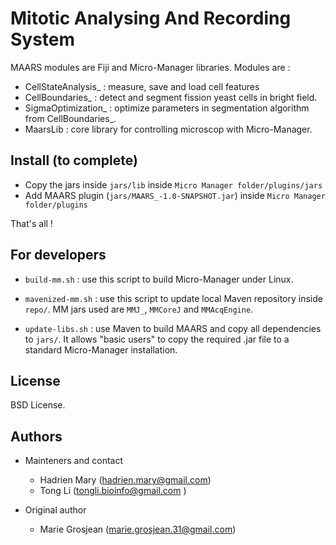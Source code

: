 # Mitotic Analysing And Recording System

MAARS modules are Fiji and Micro-Manager libraries. Modules are :

- CellStateAnalysis_ : measure, save and load cell features
- CellBoundaries_ : detect and segment fission yeast cells in bright field.
- SigmaOptimization_ : optimize parameters in segmentation algorithm from CellBoundaries_.
- MaarsLib : core library for controlling microscop with Micro-Manager.

## Install (to complete)

- Copy the jars inside `jars/lib` inside `Micro Manager folder/plugins/jars`
- Add MAARS plugin (`jars/MAARS_-1.0-SNAPSHOT.jar`) inside `Micro Manager folder/plugins`

That's all !

## For developers

- `build-mm.sh` : use this script to build Micro-Manager under Linux.

- `mavenized-mm.sh` : use this script to update local Maven repository inside `repo/`. MM jars used are `MMJ_`, `MMCoreJ` and `MMAcqEngine`.

- `update-libs.sh` : use Maven to build MAARS and copy all dependencies to `jars/`. It allows "basic users" to copy the required .jar file to a standard Micro-Manager installation.

## License

BSD License.

## Authors

- Mainteners and contact
    - Hadrien Mary (hadrien.mary@gmail.com)
    - Tong Li (tongli.bioinfo@gmail.com )

- Original author
    - Marie Grosjean (marie.grosjean.31@gmail.com)

